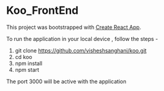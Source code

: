 # Koo_FrontEnd

This project was bootstrapped with [Create React App](https://github.com/facebook/create-react-app).

To run the application in your local device , follow the steps -

1. git clone https://github.com/visheshsanghani/koo.git
2. cd koo
3. npm install
4. npm start

The port 3000 will be active with the application
